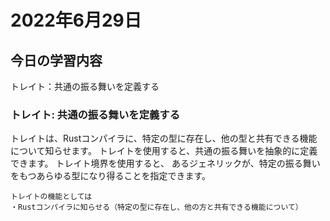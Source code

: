 # 2022年6月29日

## 今日の学習内容

トレイト：共通の振る舞いを定義する

### トレイト: 共通の振る舞いを定義する

トレイトは、Rustコンパイラに、特定の型に存在し、他の型と共有できる機能について知らせます。
トレイトを使用すると、共通の振る舞いを抽象的に定義できます。
トレイト境界を使用すると、 あるジェネリックが、特定の振る舞いをもつあらゆる型になり得ることを指定できます。


```
トレイトの機能としては
・Rustコンパイラに知らせる（特定の型に存在し、他の方と共有できる機能について）
```